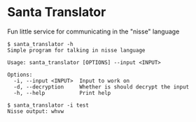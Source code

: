# Santa Translator

Fun little service for communicating in the "nisse" language

```console
$ santa_translator -h
Simple program for talking in nisse language

Usage: santa_translator [OPTIONS] --input <INPUT>

Options:
  -i, --input <INPUT>  Input to work on
  -d, --decryption     Whether is should decrypt the input
  -h, --help           Print help

$ santa_translator -i test
Nisse output: whvw
```